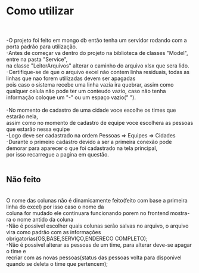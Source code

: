 <h1>Como utilizar</h1><br><br>
-O projeto foi feito em mongo db então tenha um servidor rodando com a porta padrão para utilização.
<br>
-Antes de começar va dentro do projeto na biblioteca de classes "Model", entre na pasta "Service",
<br>
na classe "LeitorArquivos" alterar o caminho do arquivo xlsx que sera lido.
<br>
-Certifique-se de que o arquivo excel não contem linha residuais, todas as linhas que nao forem utilizadas devem ser apagadas<br>
pois caso o sistema recebe uma linha vazia ira quebrar, assim como qualquer celula não pode ter um conteudo vazio, caso não tenha informação
coloque um "-" ou um espaço vazio(" ").
<br>
<br>
-No momento de cadastro de uma cidade voce escolhe os times que estarão nela,
<br>
assim como no momento de cadastro de equipe voce escolhera as pessoas que estarão nessa equipe
<br>
-Logo deve ser cadastrado na ordem Pessoas => Equipes => Cidades
<br>
-Durante o primeiro cadastro devido a ser a primeira conexão pode demorar para aparecer o que foi cadastrado na tela principal,<br>
por isso recarregue a pagina em questão.<br><br>

<h2>Não feito</h2>
<br>
O nome das colunas não é dinamicamente feito(feito com base a primeira linha do excel) por isso caso o nome da 
<br>
coluna for mudado ele continuara funcionando porem no frontend mostra-ra o nome antido da coluna
<br>
-Não é possivel escolher quais colunas serão salvas no arquivo, o arquivo vira como padrão com as informações obrigatorias(OS,BASE,SERVIÇO,ENDERECO COMPLETO);
<br>
-Não é possivel alterar as pessoas de um time, para alterar deve-se apagar o time e 
<br>
recriar com as novas pessoas(status das pessoas volta para disponivel quando se deleta o time que pertencem);
